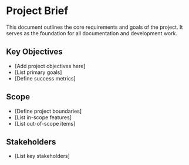 # Project Brief

This document outlines the core requirements and goals of the project. It serves as the foundation for all documentation and development work.

## Key Objectives
- [Add project objectives here]
- [List primary goals]
- [Define success metrics]

## Scope
- [Define project boundaries]
- [List in-scope features]
- [List out-of-scope items]

## Stakeholders
- [List key stakeholders]